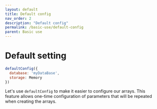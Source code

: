```yaml
---
layout: default
title: Default config
nav_order: 2
description: "Default config"
permalink: /basic-use/default-config
parent: Basic use
---
```


# Default setting
```javascript
defaultConfig({
  database: 'myDataBase',
  storage: Memory
})
```
Let's use `defaultConfig` to make it easier to configure our arrays. This feature allows one-time configuration of parameters that will be repeated when creating the arrays.
